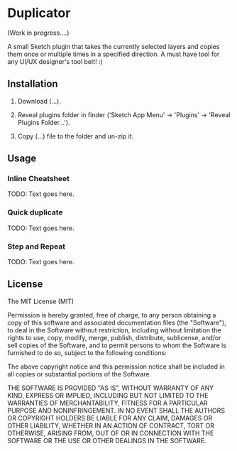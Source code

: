 Duplicator
===========

(Work in progress....)

A small Sketch plugin that takes the currently selected layers and copies them once or multiple times in a specified direction. A must have tool for any UI/UX designer's tool belt! :)

## Installation

1. Download (...).

2. Reveal plugins folder in finder ('Sketch App Menu' -> 'Plugins' -> 'Reveal Plugins Folder...').

3. Copy (...) file to the folder and un-zip it.

## Usage

### Inline Cheatsheet

TODO: Text goes here.

### Quick duplicate

TODO: Text goes here.

### Step and Repeat

TODO: Text goes here.

## License

The MIT License (MIT)

Permission is hereby granted, free of charge, to any person obtaining a copy of this software and associated documentation files (the "Software"), to deal in the Software without restriction, including without limitation the rights to use, copy, modify, merge, publish, distribute, sublicense, and/or sell copies of the Software, and to permit persons to whom the Software is furnished to do so, subject to the following conditions:

The above copyright notice and this permission notice shall be included in all copies or substantial portions of the Software.

THE SOFTWARE IS PROVIDED "AS IS", WITHOUT WARRANTY OF ANY KIND, EXPRESS OR IMPLIED, INCLUDING BUT NOT LIMITED TO THE WARRANTIES OF MERCHANTABILITY, FITNESS FOR A PARTICULAR PURPOSE AND NONINFRINGEMENT. IN NO EVENT SHALL THE AUTHORS OR COPYRIGHT HOLDERS BE LIABLE FOR ANY CLAIM, DAMAGES OR OTHER LIABILITY, WHETHER IN AN ACTION OF CONTRACT, TORT OR OTHERWISE, ARISING FROM, OUT OF OR IN CONNECTION WITH THE SOFTWARE OR THE USE OR OTHER DEALINGS IN THE SOFTWARE.